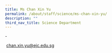 ```yaml
---
title: Ms Chan Xin Yu
permalink: /about/staff/science/ms-chan-xin-yu/
description: ""
third_nav_title: Science Department
---
```



\-

 [chan.xin.yu@ejc.edu.sg](mailto:chan.xin.yu@ejc.edu.sg)